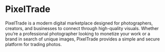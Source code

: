 # PixelTrade
PixelTrade is a modern digital marketplace designed for photographers, creators, and businesses to connect through high-quality visuals. Whether you’re a professional photographer looking to monetize your work or a brand in search of unique images, PixelTrade provides a simple and secure platform for trading photos.
